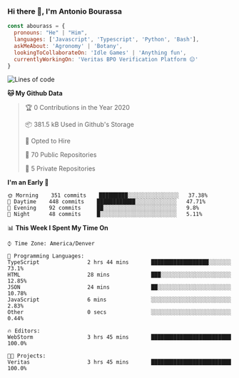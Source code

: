### Hi there 👋, I'm Antonio Bourassa

```javascript
const abourass = {
  pronouns: "He" | "Him",
  languages: ['Javascript', 'Typescript', 'Python', 'Bash'],
  askMeAbout: 'Agronomy' | 'Botany',
  lookingToCollaborateOn: 'Idle Games' | 'Anything fun',
  currentlyWorkingOn: 'Veritas BPO Verification Platform 😑'
}
```

<!--START_SECTION:waka-->
![Lines of code](https://img.shields.io/badge/From%20Hello%20World%20I%27ve%20Written-28.1%20million%20lines%20of%20code-blue)

**🐱 My Github Data** 

> 🏆 0 Contributions in the Year 2020
 > 
> 📦 381.5 kB Used in Github's Storage 
 > 
> 💼 Opted to Hire
 > 
> 📜 70 Public Repositories
 > 
> 🔑 5 Private Repositories 

**I'm an Early 🐤** 

```text
🌞 Morning    351 commits    █████████░░░░░░░░░░░░░░░░   37.38% 
🌆 Daytime    448 commits    ████████████░░░░░░░░░░░░░   47.71% 
🌃 Evening    92 commits     ██░░░░░░░░░░░░░░░░░░░░░░░   9.8% 
🌙 Night      48 commits     █░░░░░░░░░░░░░░░░░░░░░░░░   5.11%

```


📊 **This Week I Spent My Time On** 

```text
⌚︎ Time Zone: America/Denver

💬 Programming Languages: 
TypeScript               2 hrs 44 mins       ██████████████████░░░░░░░   73.1% 
HTML                     28 mins             ███░░░░░░░░░░░░░░░░░░░░░░   12.85% 
JSON                     24 mins             ██░░░░░░░░░░░░░░░░░░░░░░░   10.78% 
JavaScript               6 mins              ░░░░░░░░░░░░░░░░░░░░░░░░░   2.83% 
Other                    0 secs              ░░░░░░░░░░░░░░░░░░░░░░░░░   0.44%

🔥 Editors: 
WebStorm                 3 hrs 45 mins       █████████████████████████   100.0%

🐱‍💻 Projects: 
Veritas                  3 hrs 45 mins       █████████████████████████   100.0%

```


<!--END_SECTION:waka-->

<!--
**Abourass/Abourass** is a ✨ _special_ ✨ repository because its `README.md` (this file) appears on your GitHub profile.

Here are some ideas to get you started:

- 🔭 I’m currently working on ...
- 🌱 I’m currently learning ...
- 👯 I’m looking to collaborate on ...
- 🤔 I’m looking for help with ...
- 💬 Ask me about ...
- 📫 How to reach me: ...
- 😄 Pronouns: ...
- ⚡ Fun fact: ...
-->
